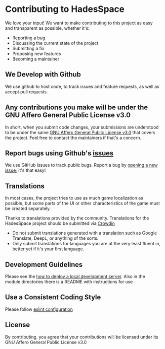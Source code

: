 # Contributing to HadesSpace

We love your input! We want to make contributing to this project as easy and transparent as possible, whether it's:

- Reporting a bug
- Discussing the current state of the project
- Submitting a fix
- Proposing new features
- Becoming a maintainer

## We Develop with Github

We use github to host code, to track issues and feature requests, as well as accept pull requests.

## Any contributions you make will be under the GNU Affero General Public License v3.0

In short, when you submit code changes, your submissions are understood to be under the same [GNU Affero General Public License v3.0](https://choosealicense.com/licenses/agpl-3.0/) that covers the project. Feel free to contact the maintainers if that's a concern.

## Report bugs using Github's [issues](https://github.com/userXinos/HadesSpace/issues)

We use GitHub issues to track public bugs. Report a bug by [opening a new issue](https://github.com/userXinos/HadesSpace/issues/new); it's that easy!

## Translations

In most cases, the project tries to use as much game localization as possible, but some parts of the UI or other characteristics of the game must be created separately.

Thanks to translations provided by the community. Translations for the HadesSpace project should be submitted via [Crowdin](https://crowdin.com/project/hadesspace)

- Do not submit translations generated with a translation such as Google Translate, DeepL, or anything of the sorts.
- Only submit translations for languages you are at the very least fluent in, better yet if it's your first language.

## Development Guidelines

Please see the [how to deploy a local development server](/README.md#build-a-developer-build). Also in the module directories there is a README with instructions for use

## Use a Consistent Coding Style

Please follow [eslint configuration](/.eslintrc.json)

## License

By contributing, you agree that your contributions will be licensed under its GNU Affero General Public License v3.0
